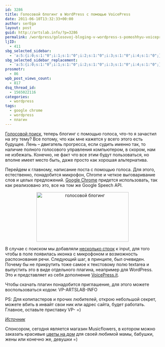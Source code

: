 ```yaml
---
id: 3286
title: Голосовой блогинг в WordPress с помощью VoicePress
date: 2011-06-10T13:32:33+00:00
author: serEga
layout: post
guid: http://artslab.info/?p=3286
permalink: /wordpress/golosovoj-bloging-v-wordpress-s-pomoshhyu-voicepress/
ljID:
  - 411
sbg_selected_sidebar:
  - 'a:5:{i:0;s:1:"0";i:1;s:1:"0";i:2;s:1:"0";i:3;s:1:"0";i:4;s:1:"0";}'
sbg_selected_sidebar_replacement:
  - 'a:5:{i:0;s:1:"0";i:1;s:1:"0";i:2;s:1:"0";i:3;s:1:"0";i:4;s:1:"0";}'
prosmotr:
  - 86
wpb_post_views_count:
  - 817
dsq_thread_id:
  - 1565022116
categories:
  - wordpress
tags:
  - google chrome
  - wordpress
  - плагин
---
```

[Голосовой поиск](http://artslab.info/wordpress/golosovoj-poisk-na-sajte/), теперь блогинг с помощью голоса, что-то я зачастил на эту тему? Все потому, что как мне кажется у всего этого есть будущее. Лень &#8211; двигатель прогресса, если судить именно так, то наличие полного голосового управления компьютером, в скором, нам не избежать. Конечно, не факт что все этим будут пользоваться, но вполне имеет место быть, даже просто как хорошая альтернатива.

Перейдем к главному, написание поста с помощью голоса. Для этого, естественно, понадобится микрофон, Chrome и четкое выговаривание слов и целых предложений. [Google Chrome](http://artslab.info/tag/google-chrome/) придется использовать, так как реализовано это, все на том же Google Speech API.

<center>
  <a href="{{site.img_cdn}}/voicepress.jpg"><img src="{{site.img_cdn}}/voicepress-300x161.jpg" alt="голосовой блогинг" title="voicepress" width="300" height="161" class="alignnone size-medium wp-image-3311" /></a>
</center>

В случае с поиском мы добавляли [несколько строк](http://artslab.info/wordpress/golosovoj-poisk-na-sajte/) к input, для того чтобы в поле появилась иконка с микрофоном и возможность распознования речи. Следующий шаг, в принципе, был очевиден. Почему бы не прикрутить тоже самое к текстовому полю textarea и выпустить это в виде отдельного плагина, неапример для WordPress. Это и представляет из себя дополнение [VoicePress.it](http://voicepress.it/).

<center>
</center>

Чтобы скачать плагин понадобится приглашение, для этого можете воспользоваться кодом: VP-ARTSLAB-INFO

PS: Для копипастеров и прочих любителей, открою небольшой секрет, можете вбить в инвайт свои ник или адрес сайта, будет работать. Главное, оставьте приставку VP- =)

_[Источник](http://wpcandy.com/previewed/voicepress-speech-recognition-plugin)_<!--more-->

Спонсором, сегодня является магазин Musicflowers, в котором можно заказать красивые [цветы на дом](http://musicflowers.ru) для своей любимой мамы, бабушки, жены или конечно же, девушки =)